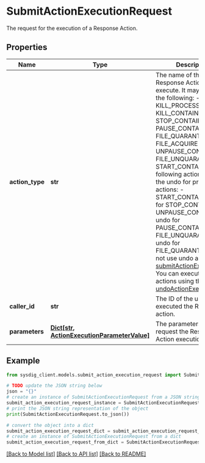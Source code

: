 # SubmitActionExecutionRequest

The request for the execution of a Response Action.

## Properties

Name | Type | Description | Notes
------------ | ------------- | ------------- | -------------
**action_type** | **str** | The name of the Response Action to execute. It may be one of the following: - KILL_PROCESS - KILL_CONTAINER - STOP_CONTAINER - PAUSE_CONTAINER - FILE_QUARANTINE - FILE_ACQUIRE - UNPAUSE_CONTAINER - FILE_UNQUARANTINE - START_CONTAINER  The following actions serve as the undo for previous actions: - START_CONTAINER: undo for STOP_CONTAINER\\ - UNPAUSE_CONTAINER: undo for PAUSE_CONTAINER\\ - FILE_UNQUARANTINE: undo for FILE_QUARANTINE\\  Do not use undo actions in [submitActionExecutionv1](#tag/Response-actions/operation/submitActionExecutionv1).  You can execute an undo actions using the service [undoActionExecutionV1](#tag/Response-actions/operation/undoActionExecutionV1).  | 
**caller_id** | **str** | The ID of the user that executed the Response action. | [optional] 
**parameters** | [**Dict[str, ActionExecutionParameterValue]**](ActionExecutionParameterValue.md) | The parameters used to request the Response Action execution. | 

## Example

```python
from sysdig_client.models.submit_action_execution_request import SubmitActionExecutionRequest

# TODO update the JSON string below
json = "{}"
# create an instance of SubmitActionExecutionRequest from a JSON string
submit_action_execution_request_instance = SubmitActionExecutionRequest.from_json(json)
# print the JSON string representation of the object
print(SubmitActionExecutionRequest.to_json())

# convert the object into a dict
submit_action_execution_request_dict = submit_action_execution_request_instance.to_dict()
# create an instance of SubmitActionExecutionRequest from a dict
submit_action_execution_request_from_dict = SubmitActionExecutionRequest.from_dict(submit_action_execution_request_dict)
```
[[Back to Model list]](../README.md#documentation-for-models) [[Back to API list]](../README.md#documentation-for-api-endpoints) [[Back to README]](../README.md)


